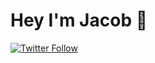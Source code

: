# Hey I'm Jacob 👋
[![Twitter Follow](https://img.shields.io/twitter/follow/_jacobtomlinson?style=social)](https://twitter.com/_jacobtomlinson)
